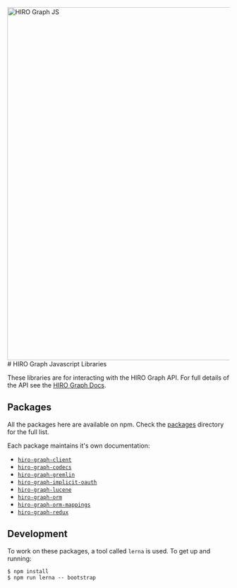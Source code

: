 <img src="https://github.com/arago/hiro-graph-js/blob/master/logo.png" alt="HIRO Graph JS" width="800px" />
# HIRO Graph Javascript Libraries

These libraries are for interacting with the HIRO Graph API. For full details of the API see the [HIRO Graph Docs](https://docs.hiro.arago.co/hiro/current/developer/hiro-graph-api/).

## Packages

All the packages here are available on npm. Check the [packages](packages/) directory for the full list.

Each package maintains it's own documentation:

 - [`hiro-graph-client`](/packages/hiro-graph-client/README.md)
 - [`hiro-graph-codecs`](/packages/hiro-graph-codecs/README.md)
 - [`hiro-graph-gremlin`](/packages/hiro-graph-gremlin/README.md)
 - [`hiro-graph-implicit-oauth`](/packages/hiro-graph-implicit-oauth/README.md)
 - [`hiro-graph-lucene`](/packages/hiro-graph-lucene/README.md)
 - [`hiro-graph-orm`](/packages/hiro-graph-orm/README.md)
 - [`hiro-graph-orm-mappings`](/packages/hiro-graph-orm-mappings/README.md)
 - [`hiro-graph-redux`](/packages/hiro-graph-redux/README.md)

## Development

To work on these packages, a tool called `lerna` is used. To get up and running:

```
$ npm install
$ npm run lerna -- bootstrap
```
